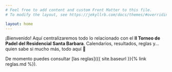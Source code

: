 ```yaml
---
# Feel free to add content and custom Front Matter to this file.
# To modify the layout, see https://jekyllrb.com/docs/themes/#overriding-theme-defaults

layout: home
---
```


¡Bienvenido! Aquí centralizaremos todo lo relacionado con el **II Torneo de Padel del Residencial Santa Barbara**. Calendarios, resultados, reglas y... quien sabe si mucho más, todo aquí 🎾

De momento puedes consultar [las reglas]({{ site.baseurl }}{% link reglas.md %}).
